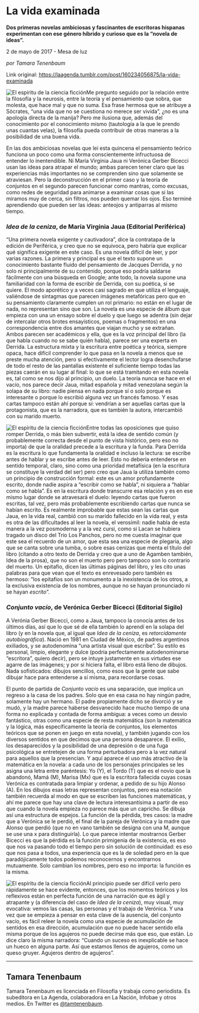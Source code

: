 # La vida examinada

**Dos primeras novelas ambiciosas y fascinantes de escritoras hispanas experimentan con ese género híbrido y curioso que es la “novela de ideas”.**

2 de mayo de 2017 - Mesa de luz

_por Tamara Tenenbaum_

Link original: https://laagenda.tumblr.com/post/160234056875/la-vida-examinada

![El espíritu de la ciencia ficción](https://64.media.tumblr.com/24436c755a7a085ea394857e99023228/tumblr_inline_pk001krfIx1t6q87u_500.jpg)Me pregunto seguido por la relación entre la filosofía y la neurosis, entre la teoría y el pensamiento que sobra, que molesta, que hace mal y que no suma. Esa frase hermosa que se atribuye a Sócrates, “una vida que no se cuestiona no merece ser vivida”, ¿no es una apología directa de la manija? Pero me ilusiona que, además del conocimiento por el conocimiento mismo (tautología a la que le prendo unas cuantas velas), la filosofía pueda contribuir de otras maneras a la posibilidad de una buena vida.


En las dos ambiciosas novelas que leí esta quincena el pensamiento teórico funciona un poco como una forma conscientemente infructuosa de entender lo inentendible. Ni María Virginia Jaua ni Verónica Gerber Bicecci usan las ideas para atrapar el mundo; ambas parecen tener claro que las experiencias más importantes no se comprenden sino que solamente se atraviesan. Pero la deconstrucción en el primer caso y la teoría de conjuntos en el segundo parecen funcionar como mantras, como excusas, como redes de seguridad para animarse a examinar cosas que si las miramos muy de cerca, sin filtros, nos pueden quemar los ojos. Eso terminé aprendiendo que pueden ser las ideas: anteojos y antiparras al mismo tiempo.


### *Idea de la ceniza*, de María Virginia Jaua (Editorial Periférica)

“Una primera novela exigente y cautivadora”, dice la contratapa de la edición de Periférica, y creo que no se equivoca, pero habría que explicar qué significa exigente en este caso. Es una novela difícil de leer, y por varias razones. La primera y principal es que el texto supone un conocimiento bastante fluido del pensamiento de Jacques Derrida, y no solo ni principalmente de su contenido, porque eso podría saldarse fácilmente con una búsqueda en Google; ante todo, la novela supone una familiaridad con la forma de escribir de Derrida, con su poética, si se quiere. El modo aporético y a veces casi sagrado en que utiliza el lenguaje, valiéndose de sintagmas que parecen imágenes metafóricas pero que en su pensamiento claramente cumplen un rol primario: no están en el lugar de nada, no representan sino que son. La novela es una especie de álbum que empieza con una un ensayo sobre el duelo y que luego se adentra (sin dejar de intercalar otros brotes ensayísticos, poemas o fragmentos) en una correspondencia entre dos amantes que viajan mucho y se extrañan. Ambos parecen ser académicos y ella, que es la voz principal del libro (la que habla cuando no se sabe quién habla), parece ser una experta en Derrida. La estructura mixta y la escritura entre poética y teórica, siempre opaca, hace difícil comprender lo que pasa en la novela a menos que se preste mucha atención, pero si efectivamente el lector logra desenchufarse de todo el resto de las pantallas existente el suficiente tiempo todas las piezas caerán en su lugar al final: lo que se está tramitando en esta novela es, tal como se nos dijo al principio, un duelo. La teoría nunca se hace en el vacío, nos parece decir Jaua, mitad española y mitad venezolana según la solapa de su libro: nadie piensa en nada porque sí o solo porque es interesante o porque lo escribió alguna vez un francés famoso. Y esas cartas tampoco están ahí porque sí: vendrían a ser aquellas cartas que la protagonista, que es la narradora, que es también la autora, intercambió con su marido muerto. 


![El espíritu de la ciencia ficción](https://64.media.tumblr.com/24436c755a7a085ea394857e99023228/tumblr_inline_pk001krfIx1t6q87u_250.jpg)Entre todas las oposiciones que quiso romper Derrida, o más bien subvertir, está la idea de sentido común (y probablemente correcta desde el punto de vista histórico, pero eso no importa) de que la oralidad precede a la escritura y la funda. Para Derrida es la escritura lo que fundamenta la oralidad e incluso la lectura: se escribe antes de hablar y se escribe antes de leer. Esto no debería entenderse en sentido temporal, claro, sino como una prioridad metafísica (en la escritura se constituye la verdad del ser) pero creo que Jaua la utiliza también como un principio de construcción formal: este es un amor profundamente escrito, donde nadie aspira a “escribir como se habla”, ni siquiera a “hablar como se habla”. Es en la escritura donde transcurre esa relación y es en ese mismo lugar donde se atravesará el duelo: leyendo cartas que fueron escritas, tal vez, pero más probablemente escribiendo cartas que nunca se habían escrito. Es realmente improbable que estas sean las cartas que Jaua, en la vida real, cambió con su marido fallecido en la vida real, y esta es otra de las dificultades al leer la novela, el verosímil: nadie habla de esta manera a la vez posmoderna y a la vez cursi, como si Lacan se hubiera tragado un disco del Trío Los Panchos, pero no me cuesta imaginar que este sea el recuerdo de un amor, que esta sea una especie de plegaria, algo que se canta sobre una tumba, o sobre esas cenizas que menta el título del libro (citando a otro texto de Derrida y creo que a uno de Agamben también, Idea de la prosa), que no son el muerto pero pero tampoco son lo contrario del muerto. Un epitafio, dicen las últimas páginas del libro, y les cito unas palabras para que vean que el texto es enrevesado pero también es hermoso: “los epitafios son un monumento a la inexistencia de los otros, a la exclusiva existencia de los nombres, aunque no se hayan pronunciado ni se hayan *escrito*”.


### *Conjunto vacío*, de Verónica Gerber Bicecci (Editorial Sigilo)

A Verónia Gerber Bicecci, como a Jaua, tampoco la conocía antes de los últimos días, así que lo que sé de ella también lo aprendí en la solapa del libro (y en la novela que, al igual que *Idea de la ceniza*, es *retorcidamente autobiográfica*). Nació en 1981 en Ciudad de México, de padres argentinos exiliados, y se autodenomina “una artista visual que escribe”. Su estilo es personal, limpio, elegante y dulce (podría perfectamente autodenominarse “escritora”, quiero decir), pero se intuye justamente en sus virtudes ese agarre de las imágenes; y por si hiciera falta, el libro está lleno de dibujos. Nada sofisticados: dibujos sencillos, como esos que la gente que sabe dibujar hace para entenderse a sí misma, para recordarse cosas.


El punto de partida de *Conjunto vacío* es una separación, que implica un regreso a la casa de los padres. Solo que en esa casa no hay ningún padre, solamente hay un hermano. El padre propiamente dicho se divorció y se mudó, y la madre parece haberse desvanecido hace mucho tiempo de una forma no explicada y contada de forma ambigua: a veces como un desvío fantástico, otras como una especie de resta matemática (son la matemática y la lógica, más específicamente la teoría de conjuntos, los elementos teóricos que se ponen en juego en esta novela), y también jugando con los diversos sentidos en que decimos que una persona desaparece. El exilio, los desaparecidos y la posibilidad de una depresión o de una fuga psicológica se entretejen de una forma perturbadora pero a la vez natural para aquellos que la presencian. Y aquí aparece el uso más atractivo de la matemática en la novela: a cada uno de los personajes principales se les asigna una letra entre paréntesis: Yo (Y), el Tordo (T) que es el novio que la abandonó, Mamá (M), Marisa (Mx) que es la escritora fallecida cuyas cosas Verónica es contratada para limpiar y ordenar, a pedido de su hijo Alonso (A). En los dibujos esas letras representan conjuntos, pero esa notación también recuerda al modo en que se escriben las funciones matemáticas, y ahí me parece que hay una clave de lectura interesantísima a partir de eso que cuando la novela empieza no parece más que un capricho. Se dibuja así una estructura de espejos. La función de la pérdida, tres casos: la madre que a Verónica se le perdió, el final de la pareja de Verónica y la madre que Alonso que perdió (que no en vano también se designa con una M, aunque se use una x para distinguirla). Lo que parece intentar mostrarnos Gerber Bicecci es que la pérdida es la función primigenia de la existencia, es eso que nos va pasando todo el tiempo pero sin solución de continuidad: es eso que nos pasa a todos, una experiencia que es la de soledad pero en la que paradójicamente todos podemos reconocernos y encontrarnos mutuamente. Solo cambian los nombres, pero eso no importa: la función es la misma.


![El espíritu de la ciencia ficción](https://64.media.tumblr.com/8b1830590f6bd9339450e23b52d5789f/tumblr_inline_pk001lgOlB1t6q87u_250.jpg)Al principio puede ser difícil verlo pero rápidamente se hace evidente, entonces, que los momentos teóricos y los reflexivos están en perfecta función de una narración que es ágil y atrapante y (a diferencia del caso de *Idea de la ceniza*), muy visual, muy evocativa: vemos las casas, las personas y el trabajo de Verónica. Y una vez que se empieza a pensar en esta clave de la ausencia, del conjunto vacío, es fácil releer la novela como una especie de acumulación de sentidos en esa dirección, acumulación que no puede hacer sentido ella misma porque de los agujeros no puede decirse más que eso, que están. Lo dice claro la misma narradora: “Cuando un suceso es inexplicable se hace un hueco en alguna parte. Así que estamos llenos de agujeros, como un queso gruyer. Agujeros dentro de agujeros”.




---

 Tamara Tenenbaum
-----------------

 Tamara Tenenbaum es licenciada en Filosofía y trabaja como periodista. Es subeditora en La Agenda, colaboradora en La Nación, Infobae y otros medios. En Twitter es [@tamtenenbaum](https://twitter.com/tamtenenbaum). 

